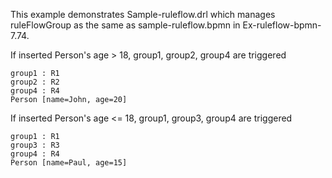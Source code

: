 
This example demonstrates Sample-ruleflow.drl which manages ruleFlowGroup as the same as sample-ruleflow.bpmn in Ex-ruleflow-bpmn-7.74.

If inserted Person's age > 18, group1, group2, group4 are triggered 

```
group1 : R1
group2 : R2
group4 : R4
Person [name=John, age=20]
```

If inserted Person's age <= 18, group1, group3, group4 are triggered

```
group1 : R1
group3 : R3
group4 : R4
Person [name=Paul, age=15]
```
